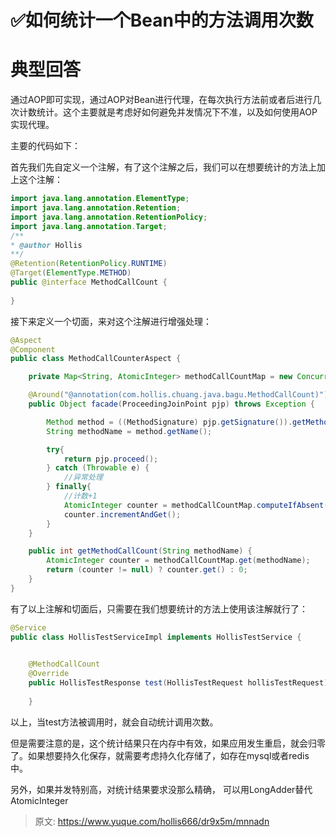 # ✅如何统计一个Bean中的方法调用次数


# 典型回答

通过AOP即可实现，通过AOP对Bean进行代理，在每次执行方法前或者后进行几次计数统计。这个主要就是考虑好如何避免并发情况下不准，以及如何使用AOP实现代理。

主要的代码如下：

首先我们先自定义一个注解，有了这个注解之后，我们可以在想要统计的方法上加上这个注解：

```java
import java.lang.annotation.ElementType;
import java.lang.annotation.Retention;
import java.lang.annotation.RetentionPolicy;
import java.lang.annotation.Target;
/**
* @author Hollis
**/
@Retention(RetentionPolicy.RUNTIME)
@Target(ElementType.METHOD)
public @interface MethodCallCount {
    
}
```

接下来定义一个切面，来对这个注解进行增强处理：

```java
@Aspect
@Component
public class MethodCallCounterAspect {

	private Map<String, AtomicInteger> methodCallCountMap = new ConcurrentHashMap<>();

    @Around("@annotation(com.hollis.chuang.java.bagu.MethodCallCount)")
    public Object facade(ProceedingJoinPoint pjp) throws Exception {

        Method method = ((MethodSignature) pjp.getSignature()).getMethod();
        String methodName = method.getName();

        try{
            return pjp.proceed();
        } catch (Throwable e) {
            //异常处理
        } finally{
            //计数+1
            AtomicInteger counter = methodCallCountMap.computeIfAbsent(methodName, k -> new AtomicInteger(0));
            counter.incrementAndGet();
        }
    }

    public int getMethodCallCount(String methodName) {
        AtomicInteger counter = methodCallCountMap.get(methodName);
        return (counter != null) ? counter.get() : 0;
    }
}
```


有了以上注解和切面后，只需要在我们想要统计的方法上使用该注解就行了：

```java
@Service
public class HollisTestServiceImpl implements HollisTestService {

 
    @MethodCallCount
    @Override
    public HollisTestResponse test(HollisTestRequest hollisTestRequest) {
        
    }
```


以上，当test方法被调用时，就会自动统计调用次数。

但是需要注意的是，这个统计结果只在内存中有效，如果应用发生重启，就会归零了。如果想要持久化保存，就需要考虑持久化存储了，如存在mysql或者redis中。

另外，如果并发特别高，对统计结果要求没那么精确， 可以用LongAdder替代AtomicInteger


> 原文: <https://www.yuque.com/hollis666/dr9x5m/mnnadn>